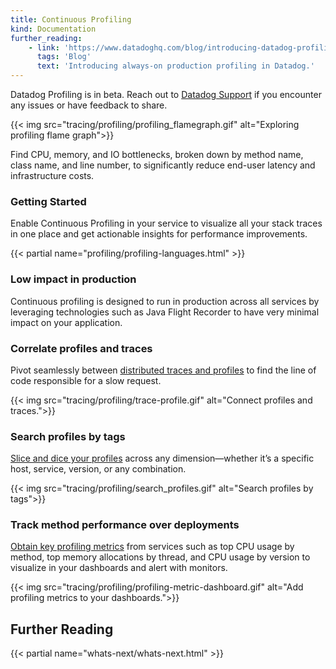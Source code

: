 ```yaml
---
title: Continuous Profiling
kind: Documentation
further_reading:
    - link: 'https://www.datadoghq.com/blog/introducing-datadog-profiling/'
      tags: 'Blog'
      text: 'Introducing always-on production profiling in Datadog.'
---
```


<div class="alert alert-info">
Datadog Profiling is in beta. Reach out to <a href="/help/">Datadog Support</a> if you encounter any issues or have feedback to share.
</div>

{{< img src="tracing/profiling/profiling_flamegraph.gif" alt="Exploring profiling flame graph">}}

Find CPU, memory, and IO bottlenecks, broken down by method name, class name, and line number, to significantly reduce end-user latency and infrastructure costs.

### Getting Started

Enable Continuous Profiling in your service to visualize all your stack traces in one place and get actionable insights for performance improvements.

{{< partial name="profiling/profiling-languages.html" >}}

### Low impact in production

Continuous profiling is designed to run in production across all services by leveraging technologies such as Java Flight Recorder to have very minimal impact on your application.

### Correlate profiles and traces

Pivot seamlessly between [distributed traces and profiles][1] to find the line of code responsible for a slow request.

{{< img src="tracing/profiling/trace-profile.gif" alt="Connect profiles and traces.">}}

### Search profiles by tags

[Slice and dice your profiles][2] across any dimension—whether it’s a specific host, service, version, or any combination.

{{< img src="tracing/profiling/search_profiles.gif" alt="Search profiles by tags">}}

### Track method performance over deployments

[Obtain key profiling metrics][3] from services such as top CPU usage by method, top memory allocations by thread, and CPU usage by version to visualize in your dashboards and alert with monitors.

{{< img src="tracing/profiling/profiling-metric-dashboard.gif" alt="Add profiling metrics to your dashboards.">}}

## Further Reading

{{< partial name="whats-next/whats-next.html" >}}

[1]: /tracing/profiling/trace_profile
[2]: /tracing/profiling/search_profiles
[3]: /tracing/profiling/code_level_metrics
